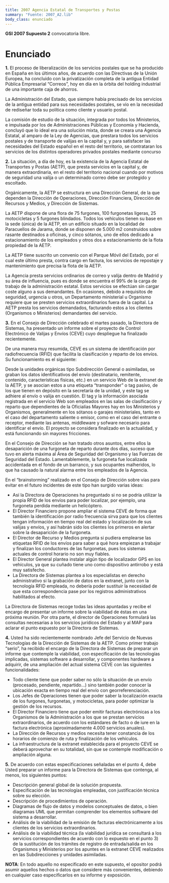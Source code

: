 ```yaml
---
title: 2007 Agencia Estatal de Transportes y Postas
summary: "Fuente: 2007_A2.lib"
body_class: enunciado
---
```


**GSI 2007 Supuesto 2** convocatoria libre.

# Enunciado

**1.** El proceso de liberalización de los servicios postales que se ha producido en España en los últimos
años, de acuerdo con las Directivas de la Unión Europea, ha concluido con la privatización completa
de la antigua Entidad Pública Empresarial “Correos”, hoy en día en la órbita del holding industrial de
una importante caja de ahorros.

La Administración del Estado, que siempre había precisado de los servicios de la antigua entidad para
sus necesidades postales, se vio en la necesidad de rediseñar toda su política como cliente y usuario
postal.

La comisión de estudio de la situación, integrada por todos los Ministerios, e impulsada por los de
Administraciones Públicas y Economía y Hacienda, concluyó que lo ideal era una solución mixta,
donde se creara una Agencia Estatal, al amparo de la Ley de Agencias, que prestara todos los servicios
postales y de transporte de valijas en la capital y, y para satisfacer las necesidades del Estado español
en el resto del territorio, se contrataran los servicios de los distintos operadores privados postales
mediante concurso

**2.** La situación, a día de hoy, es la existencia de la Agencia Estatal de Transportes y Postas (AETP), que
presta servicios en la capital y, de manera extraordinaria, en el resto del territorio nacional cuando por
motivos de seguridad una valija o un determinado correo debe ser protegido y escoltado.

Orgánicamente, la AETP se estructura en una Dirección General, de la que dependen la Dirección de
Operaciones, Dirección Financiera, Dirección de Recursos y Medios, y Dirección de Sistemas.

La AETP dispone de una flora de 75 furgones, 100 furgonetas ligeras, 25 motocicletas y 5 furgones
blindados. Todos los vehículos tienen su base en la sede (única) de la AETP, en un edificio situado en
la localidad de Paracuellos de Jarama, donde se disponen de 5.000 m2 construidos sobre rasante
destinados a oficinas, y cinco sótanos, uno de ellos dedicado a estacionamiento de los empleados y
otros dos a estacionamiento de la flota propiedad de la AETP.

La AETP tiene suscrito un convenio con el Parque Móvil del Estado, por el cual este último presta,
contra cargo en factura, los servicios de repostaje y mantenimiento que precisa la flota de la AETP.

La Agencia presta servicios ordinarios de correo y valija dentro de Madrid y su área de influencia,
pues es donde se encuentra el 99% de la carga de trabajo de la administración estatal. Estos servicios
se efectúan sin cargar coste alguno a sus demandantes. En ocasiones, debido a requisitos de seguridad,
urgencia u otros, un Departamento ministerial u Organismo requiere que se presten servicios
extraordinarios fuera de la capital. La AETP presta los servicios demandados, facturando estos a los
clientes (Organismos o Ministerios) demandantes del servicio.

**3.** En el Consejo de Dirección celebrado el martes pasado, la Directora de Sistemas, ha presentado un
informe sobre el proyecto de Control Electrónico de Valijas y Envíos (CEVE) cuyo despliegue ha
finalizado recientemente.

De una manera muy resumida, CEVE es un sistema de identificación por radiofrecuencia (RFID) que
facilita la clasificación y reparto de los envíos. Su funcionamiento es el siguiente:

Desde la unidades orgánicas tipo Subdirección General o asimiladas, se graban los datos
identificativos del envío (destinatario, remitente, contenido, características físicas, etc.) en un servicio
Web de la extranet de la AETP, y se asocian estos a una etiqueta “transponder” o tag pasivo, de los
que tienen en depósito en la secretaría de la unidad, y este tag se adhiere al envío o valija en cuestión.
El tag y la información asociada registrada en el servicio Web son empleados en las salas de
clasificación y reparto que dependientes de la Oficialías Mayores hay en los Ministerios y
Organismos, generalmente en los sótanos o garajes ministeriales, tanto en el caso del departamento
saliente o emisor, como en el caso del entrante o receptor, mediante las antenas, middleware y sofware
necesario para identificar el envío. El proyecto se considera finalizado en la actualidad, y está
funcionando sin mayores fricciones.

En el Consejo de Dirección se han tratado otros asuntos, entre ellos la desaparición de una furgoneta
de reparto durante dos días, suceso que tuvo en alerta máxima al Área de Seguridad del Organismo y
las Fuerzas de Seguridad del Estado. Lamentablemente, la furgoneta fue localizada accidentada en el
fondo de un barranco, y sus ocupantes malheridos, lo que ha causado la natural alarma entre los
empleados de la Agencia.

En el “brainstorming” realizado en el Consejo de Dirección sobre vías para evitar en el futuro
incidentes de este tipo han surgido varias ideas:

* Así la Directora de Operaciones ha preguntado si no se podría utilizar la propia RFID de los
envíos para poder localizar, por ejemplo, una furgoneta perdida mediante un helicóptero.
* El Director Financiero propone ampliar el sistema CEVE de forma que también la
identificación por radio frecuencia sirva para que los clientes tengan información en tiempo real
del estado y localización de sus valijas y envíos, y así habrán sido los clientes los primeros en
alertar sobre la desaparición de la furgoneta.
* El Director de Recurso y Medios pregunta si pudiera emplearse las etiquetas RFID de los
envíos para saber a qué hora empiezan a trabajar y finalizan los conductores de las furgonetas,
pues los sistemas actuales de control horario no son muy fiables.
* El Director General plantea instalar algún tipo de localizador GPS en los vehículos, ya que su
cuñado tiene uno como dispositivo antirrobo y está muy satisfecho.
* La Directora de Sistemas plantea a los especialistas en derecho administrativo si la grabación
de datos en la extranet, junto con la tecnología RFID empleada, no debería poder sustituir la
necesidad de que esta correspondencia pase por los registros administrativos habilitados al efecto.

La Directora de Sistemas recoge todas las ideas apuntadas y recibe el encargo de presentar un informe
sobre la viabilidad de éstas en una próxima reunión. Por otra parte, el director de Operaciones
formulará las consultas necesarias a los servicios jurídicos del Estado y al MAP para aclarar el punto
expuesto por la Directora de Sistemas.

**4.** Usted ha sido recientemente nombrado Jefe del Servicio de Nuevas Tecnologías de la Dirección de
Sistemas de la AETP. Como primer trabajo “serio”, ha recibido el encargo de la Directora de Sistemas
de preparar un informe que contemple la viabilidad, con especificación de las tecnologías implicadas,
sistemas software a desarrollar, y componentes hardware a adquirir, de una ampliación del actual
sistema CEVE con las siguientes funcionalidades:

* Todo cliente tiene que poder saber no sólo la situación de un envío (procesado, pendiente,
repartido...) sino también poder conocer la ubicación exacta en tiempo real del envío con
georreferenciación.
* Los Jefes de Operaciones tienen que poder saber la localización exacta de los furgones,
furgonetas, y motocicletas, para poder optimizar la gestión de los recursos.
* El Director Financiero tiene que poder emitir facturas electrónicas a los Organismos de la
Administración a los que se prestan servicios extraordinarios, de acuerdo con los estándares de
facto o de iure en la factura electrónica (aproximadamente 4.000 servicios anuales).
* La Dirección de Recursos y medios necesita tener constancia de los horarios de comienzo de
ruta y finalización de los vehículos.
* La infraestructura de la extranet establecida para el proyecto CEVE se deberá aprovechar en
su totalidad, sin que se contemple modificación o ampliación alguna.

**5.** De acuerdo con estas especificaciones señaladas en el punto 4, debe Usted preparar un informe para la
Directora de Sistemas que contenga, al menos, los siguientes puntos:

* Descripción general global de la solución propuesta.
* Especificación de las tecnologías empleadas, con justificación técnica sobre su elección.
* Descripción de procedimientos de operación.
* Diagramas de flujo de datos y modelos conceptuales de datos, o bien diagramas UML que
permitan comprender los elementos software del sistema a desarrollar.
* Análisis de la viabilidad de la emisión de facturas electrónicamente a los clientes de los
servicios extraordinarios.
* Análisis de la viabilidad técnica (la viabilidad jurídica se consultará a los servicios
correspondientes de acuerdo con lo expuesto en el punto 3) de la sustitución de los trámites de
registro de entrada/salida en los Organismos y Ministerios por los apuntes en la extranet CEVE
realizados en las Subdirecciones y unidades asimiladas.

**NOTA**: En todo aquello no especificado en este supuesto, el opositor podrá asumir aquellos hechos o
datos que considere más convenientes, debiendo en cualquier caso especificarlos en su informe y
exposición.
